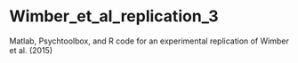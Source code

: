 # Wimber_et_al_replication_3
Matlab, Psychtoolbox, and R code for an experimental replication of Wimber et al. (2015)
